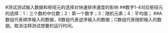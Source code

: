 #测试测试输入数据和枢纽元的选择对快速排序速度的影响
##数字1-4对应枢纽元的选择：1：三个数的中位数；2：第一个数字；3：随机元素；4：平均值；
##A数组代表顺序输入的数据，B数组代表逆序输入的数据；C数组代表随即输入的数据。取消注释测试想要的运行时间。

